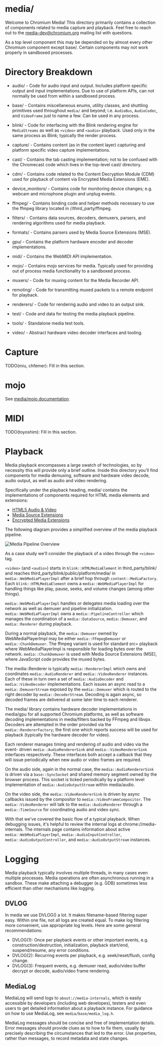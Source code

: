 # media/

Welcome to Chromium Media! This directory primarily contains a collection of
components related to media capture and playback.  Feel free to reach out to the
media-dev@chromium.org mailing list with questions.

As a top level component this may be depended on by almost every other Chromium
component except base/. Certain components may not work properly in sandboxed
processes.



# Directory Breakdown

* audio/ - Code for audio input and output. Includes platform specific output
and input implementations. Due to use of platform APIs, can not normally be used
from within a sandboxed process.

* base/ - Contains miscellaneous enums, utility classes, and shuttling
primitives used throughout `media/` and beyond; i.e. `AudioBus`, `AudioCodec`, and
`VideoFrame` just to name a few. Can be used in any process.

* blink/ - Code for interfacing with the Blink rendering engine for `MediaStreams`
as well as `<video>` and `<audio>` playback. Used only in the same process as Blink;
typically the render process.

* capture/ - Contains content (as in the content layer) capturing and platform
specific video capture implementations.

* cast/ - Contains the tab casting implementation; not to be confused with the
Chromecast code which lives in the top-level cast/ directory.

* cdm/ - Contains code related to the Content Decryption Module (CDM) used for
playback of content via Encrypted Media Extensions (EME).

* device_monitors/ - Contains code for monitoring device changes; e.g. webcam
and microphone plugin and unplug events.

* ffmpeg/ - Contains binding code and helper methods necessary to use the ffmpeg
library located in //third_party/ffmpeg.

* filters/ - Contains data sources, decoders, demuxers, parsers, and rendering
algorithms used for media playback.

* formats/ - Contains parsers used by Media Source Extensions (MSE).

* gpu/ - Contains the platform hardware encoder and decoder implementations.

* midi/ - Contains the WebMIDI API implementation.

* mojo/ - Contains mojo services for media. Typically used for providing out of
process media functionality to a sandboxed process.

* muxers/ - Code for muxing content for the Media Recorder API.

* remoting/ - Code for transmitting muxed packets to a remote endpoint for
playback.

* renderers/ - Code for rendering audio and video to an output sink.

* test/ - Code and data for testing the media playback pipeline.

* tools/ - Standalone media test tools.

* video/ - Abstract hardware video decoder interfaces and tooling.



# Capture

TODO(miu, chfemer): Fill in this section.



# mojo

See [media/mojo documentation](/media/mojo).



# MIDI

TODO(toyoshim): Fill in this section.



# Playback

Media playback encompasses a large swatch of technologies, so by necessity this
will provide only a brief outline. Inside this directory you'll find components
for media demuxing, software and hardware video decode, audio output, as well as
audio and video rendering.

Specifically under the playback heading, media/ contains the implementations of
components required for HTML media elements and extensions:

* [HTML5 Audio & Video](https://www.w3.org/html/wg/spec/video.html)
* [Media Source Extensions](https://www.w3.org/TR/media-source/)
* [Encrypted Media Extensions](https://www.w3.org/TR/encrypted-media/)

The following diagram provides a simplified overview of the media playback
pipeline.

![Media Pipeline Overview](/docs/media/media_pipeline_overview.png)

As a case study we'll consider the playback of a video through the `<video>` tag.

`<video>` (and `<audio>`) starts in `blink::HTMLMediaElement` in
third_party/blink/ and reaches third_party/blink/public/platform/media/ in
`media::WebMediaPlayerImpl` after a brief hop through `content::MediaFactory`.
Each `blink::HTMLMediaElement` owns a `media::WebMediaPlayerImpl` for handling
things like play, pause, seeks, and volume changes (among other things).

`media::WebMediaPlayerImpl` handles or delegates media loading over the network
as well as demuxer and pipeline initialization. `media::WebMediaPlayerImpl`
owns a `media::PipelineController` which manages the coordination of a
`media::DataSource`, `media::Demuxer`, and `media::Renderer` during playback.

During a normal playback, the `media::Demuxer` owned by WebMediaPlayerImpl may
be either `media::FFmpegDemuxer` or `media::ChunkDemuxer`. The ffmpeg variant
is used for standard src= playback where WebMediaPlayerImpl is responsible for
loading bytes over the network. `media::ChunkDemuxer` is used with Media Source
Extensions (MSE), where JavaScript code provides the muxed bytes.

The media::Renderer is typically `media::RendererImpl` which owns and
coordinates `media::AudioRenderer` and `media::VideoRenderer` instances. Each
of these in turn own a set of `media::AudioDecoder` and `media::VideoDecoder`
implementations. Each issues an async read to a `media::DemuxerStream` exposed
by the `media::Demuxer` which is routed to the right decoder by
`media::DecoderStream`. Decoding is again async, so decoded frames are
delivered at some later time to each renderer.

The media/ library contains hardware decoder implementations in media/gpu for
all supported Chromium platforms, as well as software decoding implementations
in media/filters backed by FFmpeg and libvpx. Decoders are attempted in the
order provided via the `media::RendererFactory`; the first one which reports
success will be used for playback (typically the hardware decoder for video).

Each renderer manages timing and rendering of audio and video via the event-
driven `media::AudioRendererSink` and `media::VideoRendererSink` interfaces
respectively. These interfaces both accept a callback that they will issue
periodically when new audio or video frames are required.

On the audio side, again in the normal case, the `media::AudioRendererSink` is
driven via a `base::SyncSocket` and shared memory segment owned by the browser
process. This socket is ticked periodically by a platform level implementation
of `media::AudioOutputStream` within media/audio.

On the video side, the `media::VideoRendererSink` is driven by async callbacks
issued by the compositor to `media::VideoFrameCompositor`. The
`media::VideoRenderer` will talk to the `media::AudioRenderer` through a
`media::TimeSource` for coordinating audio and video sync.

With that we've covered the basic flow of a typical playback. When debugging
issues, it's helpful to review the internal logs at chrome://media-internals.
The internals page contains information about active
`media::WebMediaPlayerImpl`, `media::AudioInputController`,
`media::AudioOutputController`, and `media::AudioOutputStream` instances.



# Logging

Media playback typically involves multiple threads, in many cases even multiple
processes. Media operations are often asynchronous running in a sandbox. These
make attaching a debugger (e.g. GDB) sometimes less efficient than other
mechanisms like logging.

## DVLOG

In media we use DVLOG() a lot. It makes filename-based filtering super easy.
Within one file, not all logs are created equal. To make log filtering
more convenient, use appropriate log levels. Here are some general
recommendations:

* DVLOG(1): Once per playback events or other important events, e.g.
  construction/destruction, initialization, playback start/end, suspend/resume,
  any error conditions.
* DVLOG(2): Recurring events per playback, e.g. seek/reset/flush, config change.
* DVLOG(3): Frequent events, e.g. demuxer read, audio/video buffer decrypt or
  decode, audio/video frame rendering.

## MediaLog

MediaLog will send logs to `about://media-internals`, which is easily accessible
by developers (including web developes), testers and even users to get detailed
information about a playback instance. For guidance on how to use MediaLog, see
`media/base/media_log.h`.

MediaLog messages should be concise and free of implementation details. Error
messages should provide clues as to how to fix them, usually by precisely
describing the circumstances that led to the error. Use properties, rather
than messages, to record metadata and state changes.

